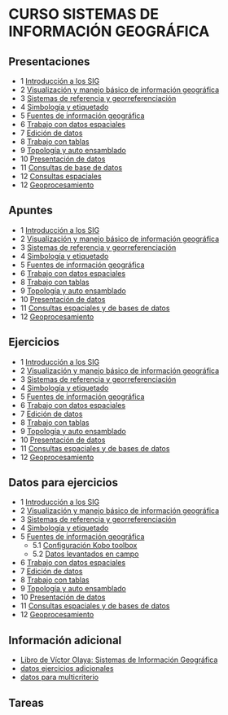 # CURSO SISTEMAS DE INFORMACIÓN GEOGRÁFICA


## Presentaciones

* 1 [Introducción a los SIG](https://prezi.com/payiv3ebt3bs/?token=2e94d64d14302f3ef0147ffe84f19c24ffab38497c9af5870a3fa20c84b66742&utm_campaign=share&utm_medium=copy&rc=ex0share)
* 2 [Visualización y manejo básico de información geográfica](https://drive.google.com/open?id=1-XcD5dyFU0kCsr6axfNzVqi-osypS6Y1)
* 3 [Sistemas de referencia y georreferenciación](https://prezi.com/dly7amsks1kc/?token=d01a1ab5f9ff43f3be9b6b3054866675f73dc23e2090e26ee16da94a42dec4fa&utm_campaign=share&utm_medium=copy&rc=ex0share)
* 4 [Simbología y etiquetado](https://prezi.com/mju2roq_ebtw/?token=78f3afa220d555cfd9a2fbdfdda7ee1fa38190c9375d58da001e418bbef87e51&utm_campaign=share&utm_medium=copy&rc=ex0share)
* 5 [Fuentes de información geográfica](http://sni.gob.ec/inicio)
* 6 [Trabajo con datos espaciales]()
* 7 [Edición de datos]()
* 8 [Trabajo con tablas](https://prezi.com/9ytrrdx6ox4i/?token=34c107d97646c166f5f84faa6c127853d1e43f90e7a4f414e5ad14e16b7b2d7e&utm_campaign=share&utm_medium=copy&rc=ex0share)
* 9 [Topología y auto ensamblado](https://prezi.com/lm7_lmxoy1lh/?token=915972b5d68a00e61f929c54186eee4962ee79a4866a0ee0568bede44efa9077&utm_campaign=share&utm_medium=copy&rc=ex0share)
* 10 [Presentación de datos]()
* 11 [Consultas de base de datos](https://prezi.com/colue-i3akcf/?token=9f2e8482c78c99bf5b3bf38f19af73b35c4c0447b42fe9f4355bf8446f750c5d&utm_campaign=share&utm_medium=copy&rc=ex0share)
* 12 [Consultas espaciales](https://prezi.com/0ilmzno_3yv5/?token=7b19828a3163f8f346387d09bc7fe8c2e93d5bccbca7cedc7e9737d8518dbc00&utm_campaign=share&utm_medium=copy&rc=ex0share)
* 12 [Geoprocesamiento](https://prezi.com/0ilmzno_3yv5/?token=7b19828a3163f8f346387d09bc7fe8c2e93d5bccbca7cedc7e9737d8518dbc00&utm_campaign=share&utm_medium=copy&rc=ex0share)

## Apuntes

* 1 [Introducción a los SIG](https://drive.google.com/open?id=1mxYVuloy6drvt7yOxnlfKkkWaJQ3n3Qb)
* 2 [Visualización y manejo básico de información geográfica](https://drive.google.com/open?id=163f8c1PbAKSjyQyHTY73ebCUA69EOXkI)
* 3 [Sistemas de referencia y georreferenciación](https://drive.google.com/open?id=1YEFb4fY_EW3p9ADkvcxchWEWmVBNTpmV)
* 4 [Simbología y etiquetado](https://drive.google.com/open?id=1qjzsgznoWKr6sZn1hE3qfeUIZxsutKWh)
* 5 [Fuentes de información geográfica](https://drive.google.com/open?id=1uSeGU9l1330PWUz5fWg6RAzdpfq_CHOL)
* 6 [Trabajo con datos espaciales](https://drive.google.com/open?id=1sBBr0Yd9IvDpA_w8DxNLkXOFmg2oPZq1)
* 8 [Trabajo con tablas](https://drive.google.com/open?id=12Y1SPg3NcYoMBG49CLFOHrLsQyH1Uquc)
* 9 [Topología y auto ensamblado](https://drive.google.com/open?id=1D1P8WcWZmV4kSSN_q8xtKq_4qXe6CvBq)
* 10 [Presentación de datos](https://drive.google.com/open?id=1EqCZ0on7-5WltVisQSHw64OYWsok7tqD)
* 11 [Consultas espaciales y de bases de datos](https://drive.google.com/open?id=1fuYjpHH6YyEgGxrIdN44nNLas4G5d6S9)
* 12 [Geoprocesamiento](https://drive.google.com/open?id=18o8zwMgnyr6_ge4drReoBZGcDjJGmvlW)

## Ejercicios

* 1 [Introducción a los SIG](https://drive.google.com/open?id=17QU_BT2mUlsEEzXAcqyBus7S_peugsKo)
* 2 [Visualización y manejo básico de información geográfica](https://drive.google.com/open?id=12Kkr4x5ebY38EsI7lQiZ4JPvUx_8fMlF)
* 3 [Sistemas de referencia y georreferenciación](https://drive.google.com/open?id=1LvPt2J1IqCk-MX-7EBSXpOdLIIwblx9G)
* 4 [Simbología y etiquetado](https://drive.google.com/open?id=1J7nG50rnPc0pQwT6MqJrUVSgV9hwjrYn)
* 5 [Fuentes de información geográfica](https://drive.google.com/open?id=1-NELUoBDnjbsf_WEH0IvObhnBPIq9ZkG)
* 6 [Trabajo con datos espaciales](https://drive.google.com/open?id=1nWt23LTNLoQ8ZunRDeLj5evPW4ER4fCJ)
* 7 [Edición de datos](https://drive.google.com/open?id=1bNuCtNdeWtC7HYeBleBkRLRQT86j7Ibh)
* 8 [Trabajo con tablas](https://drive.google.com/open?id=1wJghPtYoqtXBj8ABo6Dqz2_9Qa8fpLBb)
* 9 [Topología y auto ensamblado](https://drive.google.com/open?id=1LOxt1KgBPkxLnzYMAXOxCTWZw9i8d9yG)
* 10 [Presentación de datos](https://drive.google.com/open?id=187l5TZtRFKFFxY4oJQW3jRSwrJmsvld9)
* 11 [Consultas espaciales y de bases de datos](https://drive.google.com/open?id=1WGYpx4izkwxTt5u4MNRfaaDu1RFzP0RJ)
* 12 [Geoprocesamiento](https://drive.google.com/open?id=1tAcO6-Xi-9_b4b4zxqOcLlN9cYRgj7-h)

## Datos para ejercicios

* 1 [Introducción a los SIG](https://drive.google.com/open?id=0BzlSI5GKglNmbUd6RWh4N2l6TVE)
* 2 [Visualización y manejo básico de información geográfica](https://drive.google.com/open?id=0BzlSI5GKglNmRmRLZ29hc0tQLU0)
* 3 [Sistemas de referencia y georreferenciación](https://drive.google.com/open?id=0BzlSI5GKglNmRkZRNGVXZ2gwT3M)
* 4 [Simbología y etiquetado](https://drive.google.com/open?id=0BzlSI5GKglNmemNxdjZsdVBhMkE)
* 5 [Fuentes de información geográfica](https://www.dropbox.com/s/24p38ie6mmzyp2j/datos%20campo.csv?dl=0)
  * 5.1 [Configuración Kobo toolbox](https://drive.google.com/open?id=1nniAb9eyBUr-lsN7ky5tYV8QNDhjjjSt)
  * 5.2 [Datos levantados en campo](https://drive.google.com/open?id=1CjRa_8tBU6aMSJk30Cnt6gaO-DHszXGc)
* 6 [Trabajo con datos espaciales](https://drive.google.com/open?id=0BzlSI5GKglNmOHlDbE95anZzcDA)
* 7 [Edición de datos](https://drive.google.com/open?id=0BzlSI5GKglNmOXdYQ0Y5eFZYTlk)
* 8 [Trabajo con tablas](https://drive.google.com/open?id=0BzlSI5GKglNmV2NwSTJKRVdKY2M)
* 9 [Topología y auto ensamblado](https://drive.google.com/open?id=0BzlSI5GKglNmNEp4ZVp6ZEtSRmM)
* 10 [Presentación de datos](https://drive.google.com/open?id=0BzlSI5GKglNmc0VlMHpsZEhTeDg)
* 11 [Consultas espaciales y de bases de datos](https://drive.google.com/open?id=0BzlSI5GKglNmWlhYRE9QdE1hUUk)
* 12 [Geoprocesamiento](https://drive.google.com/open?id=0BzlSI5GKglNmWno3Qy00b09xMHM)

## Información adicional

* [Libro de Víctor Olaya: Sistemas de Información Geográfica](http://volaya.github.io/libro-sig/)
* [datos ejercicios adicionales](https://www.dropbox.com/s/wz27vf344ghuhli/BASE%20VILCABAMBA.rar?dl=0)
* [datos para multicriterio](https://drive.google.com/open?id=1y1uXPz3MK1PZZ_SkRCBugc1ye3uBa4WZ)
## Tareas
